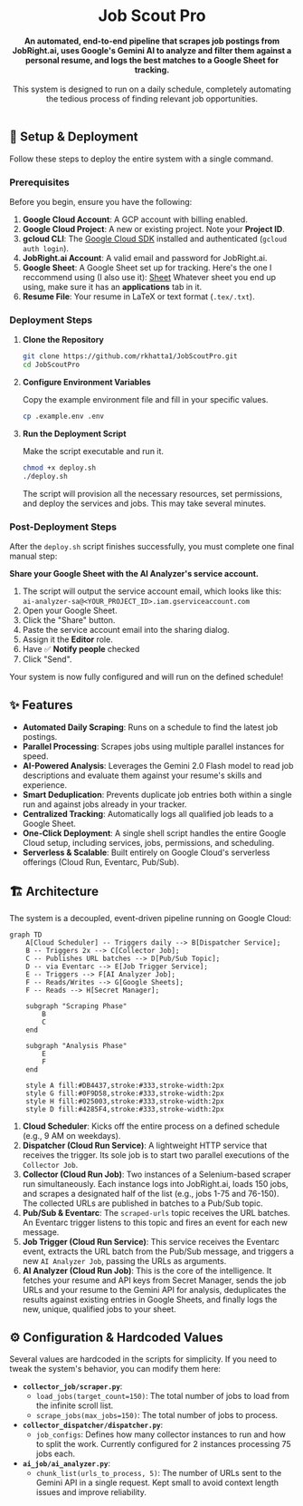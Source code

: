<div align="center">
<h1 align="center">Job Scout Pro</h1>
<p align="center">
<strong>An automated, end-to-end pipeline that scrapes job postings from JobRight.ai, uses Google's Gemini AI to analyze and filter them against a personal resume, and logs the best matches to a Google Sheet for tracking.</strong>
<br />
<br />
<span>This system is designed to run on a daily schedule, completely automating the tedious process of finding relevant job opportunities.</span>
<br />
<br />
</p>
</div>

## 🔧 Setup & Deployment

Follow these steps to deploy the entire system with a single command.

### Prerequisites

Before you begin, ensure you have the following:

1.  **Google Cloud Account**: A GCP account with billing enabled.
2.  **Google Cloud Project**: A new or existing project. Note your **Project ID**.
3.  **gcloud CLI**: The [Google Cloud SDK](https://cloud.google.com/sdk/docs/install) installed and authenticated (`gcloud auth login`).
5.  **JobRight.ai Account**: A valid email and password for JobRight.ai.
6.  **Google Sheet**: A Google Sheet set up for tracking. Here's the one I reccommend using (I also use it): [Sheet](https://docs.google.com/spreadsheets/d/1swOY-SNqPLy513ED3oEw9KXv62yQo4vp2FJWjyqrj_A/edit?usp=sharing)
Whatever sheet you end up using, make sure it has an **applications** tab in it.
7.  **Resume File**: Your resume in LaTeX or text format (`.tex/.txt`).

### Deployment Steps

1.  **Clone the Repository**
    ```bash
    git clone https://github.com/rkhatta1/JobScoutPro.git
    cd JobScoutPro
    ```

2.  **Configure Environment Variables**
    
    Copy the example environment file and fill in your specific values.
    ```bash
    cp .example.env .env
    ```

4.  **Run the Deployment Script**
    
    Make the script executable and run it.
    ```bash
    chmod +x deploy.sh
    ./deploy.sh
    ```
    The script will provision all the necessary resources, set permissions, and deploy the services and jobs. This may take several minutes.

### Post-Deployment Steps

After the `deploy.sh` script finishes successfully, you must complete one final manual step:

**Share your Google Sheet with the AI Analyzer's service account.**

1.  The script will output the service account email, which looks like this:
    `ai-analyzer-sa@<YOUR_PROJECT_ID>.iam.gserviceaccount.com`
2.  Open your Google Sheet.
3.  Click the "Share" button.
4.  Paste the service account email into the sharing dialog.
5.  Assign it the **Editor** role.
6.  Have ✅ **Notify people** checked
7.  Click "Send".

Your system is now fully configured and will run on the defined schedule!

## ✨ Features

-   **Automated Daily Scraping**: Runs on a schedule to find the latest job postings.
-   **Parallel Processing**: Scrapes jobs using multiple parallel instances for speed.
-   **AI-Powered Analysis**: Leverages the Gemini 2.0 Flash model to read job descriptions and evaluate them against your resume's skills and experience.
-   **Smart Deduplication**: Prevents duplicate job entries both within a single run and against jobs already in your tracker.
-   **Centralized Tracking**: Automatically logs all qualified job leads to a Google Sheet.
-   **One-Click Deployment**: A single shell script handles the entire Google Cloud setup, including services, jobs, permissions, and scheduling.
-   **Serverless & Scalable**: Built entirely on Google Cloud's serverless offerings (Cloud Run, Eventarc, Pub/Sub).

## 🏗️ Architecture

The system is a decoupled, event-driven pipeline running on Google Cloud:

```mermaid
graph TD
    A[Cloud Scheduler] -- Triggers daily --> B[Dispatcher Service];
    B -- Triggers 2x --> C[Collector Job];
    C -- Publishes URL batches --> D[Pub/Sub Topic];
    D -- via Eventarc --> E[Job Trigger Service];
    E -- Triggers --> F[AI Analyzer Job];
    F -- Reads/Writes --> G[Google Sheets];
    F -- Reads --> H[Secret Manager];

    subgraph "Scraping Phase"
        B
        C
    end

    subgraph "Analysis Phase"
        E
        F
    end

    style A fill:#DB4437,stroke:#333,stroke-width:2px
    style G fill:#0F9D58,stroke:#333,stroke-width:2px
    style H fill:#025003,stroke:#333,stroke-width:2px
    style D fill:#4285F4,stroke:#333,stroke-width:2px
```

1.  **Cloud Scheduler**: Kicks off the entire process on a defined schedule (e.g., 9 AM on weekdays).
2.  **Dispatcher (Cloud Run Service)**: A lightweight HTTP service that receives the trigger. Its sole job is to start two parallel executions of the `Collector Job`.
3.  **Collector (Cloud Run Job)**: Two instances of a Selenium-based scraper run simultaneously. Each instance logs into JobRight.ai, loads 150 jobs, and scrapes a designated half of the list (e.g., jobs 1-75 and 76-150). The collected URLs are published in batches to a Pub/Sub topic.
4.  **Pub/Sub & Eventarc**: The `scraped-urls` topic receives the URL batches. An Eventarc trigger listens to this topic and fires an event for each new message.
5.  **Job Trigger (Cloud Run Service)**: This service receives the Eventarc event, extracts the URL batch from the Pub/Sub message, and triggers a new `AI Analyzer Job`, passing the URLs as arguments.
6.  **AI Analyzer (Cloud Run Job)**: This is the core of the intelligence. It fetches your resume and API keys from Secret Manager, sends the job URLs and your resume to the Gemini API for analysis, deduplicates the results against existing entries in Google Sheets, and finally logs the new, unique, qualified jobs to your sheet.


## ⚙️ Configuration & Hardcoded Values

Several values are hardcoded in the scripts for simplicity. If you need to tweak the system's behavior, you can modify them here:

-   **`collector_job/scraper.py`**:
    -   `load_jobs(target_count=150)`: The total number of jobs to load from the infinite scroll list.
    -   `scrape_jobs(max_jobs=150)`: The total number of jobs to process.
-   **`collector_dispatcher/dispatcher.py`**:
    -   `job_configs`: Defines how many collector instances to run and how to split the work. Currently configured for 2 instances processing 75 jobs each.
-   **`ai_job/ai_analyzer.py`**:
    -   `chunk_list(urls_to_process, 5)`: The number of URLs sent to the Gemini API in a single request. Kept small to avoid context length issues and improve reliability.